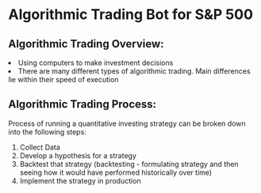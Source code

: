 # Algorithmic Trading Bot for S&amp;P 500

## Algorithmic Trading Overview:
<li> Using computers to make investment decisions </li>
<li> There are many different types of algorithmic trading. Main differences lie within their speed of execution </li>

## Algorithmic Trading Process:
Process of running a quantitative investing strategy can be broken down into the following steps:
<ol>
  <li> Collect Data </li>
  <li> Develop a hypothesis for a strategy </li>
  <li> Backtest that strategy (backtesting - formulating strategy and then seeing how it would have performed historically over time) </li>
  <li> Implement the strategy in production </li> 
</ol>

